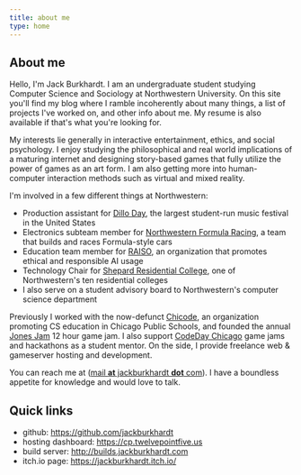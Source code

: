 ```yaml
---
title: about me
type: home
---
```


## About me

Hello, I'm Jack Burkhardt. I am an undergraduate student studying Computer Science and Sociology at Northwestern University. On this site you'll find my blog where I ramble incoherently about many things, a list of projects I've worked on, and other info about me. My resume is also available if that's what you're looking for.

My interests lie generally in interactive entertainment, ethics, and social psychology. I enjoy studying the philosophical and real world implications of a maturing internet and designing story-based games that fully utilize the power of games as an art form. I am also getting more into human-computer interaction methods such as virtual and mixed reality.

I'm involved in a few different things at Northwestern:

- Production assistant for [Dillo Day](https://dilloday.org/), the largest student-run music festival in the United States
- Electronics subteam member for [Northwestern Formula Racing](https://northwesternformularacing.com/), a team that builds and races Formula-style cars
- Education team member for [RAISO](https://raiso.org/), an organization that promotes ethical and responsible AI usage
- Technology Chair for [Shepard Residential College](https://shepardrc.com/), one of Northwestern's ten residential colleges
- I also serve on a student advisory board to Northwestern's computer science department

Previously I worked with the now-defunct [Chicode](https://chicode.org/), an organization promoting CS education in Chicago Public Schools, and founded the annual [Jones Jam](https://jonesjam.org/) 12 hour game jam. I also support [CodeDay Chicago](https://event.codeday.org/chicago) game jams and hackathons as a student mentor. On the side, I provide freelance web & gameserver hosting and development.

You can reach me at ([mail **at** jackburkhardt **dot** com](mailto:mail@jackburkhardt.com)). I have a boundless appetite for knowledge and would love to talk.

## Quick links

- github: https://github.com/jackburkhardt
- hosting dashboard: https://cp.twelvepointfive.us
- build server: http://builds.jackburkhardt.com
- itch.io page: https://jackburkhardt.itch.io/